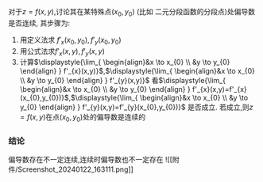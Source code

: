 

对于$z=f(x,y)$,讨论其在某特殊点$(x_{0},y_{0})$ (比如  二元分段函数的分段点)处偏导数是否连续, 其步骤为:
1. 用定义法求 $f'_{x}(x_{0},y_{0}),f'_{y}(x_{0},y_{0})$
2. 用公式法求$f'_{x}(x,y),f'_{y}(x,y)$
3. 计算$\displaystyle{\lim_{ \begin{align}&x \to x_{0} \\ &y \to y_{0} \end{align} } f'_{x}(x,y)}$,$\displaystyle{\lim_{ \begin{align}&x \to x_{0} \\ &y \to y_{0} \end{align} } f'_{y}(x,y)}$
看$\displaystyle{\lim_{ \begin{align}&x \to x_{0} \\ &y \to y_{0} \end{align} } f'_{x}(x,y)=f'_{x}(x_{0},y_{0})}$,$\displaystyle{\lim_{ \begin{align}&x \to x_{0} \\ &y \to y_{0} \end{align} } f'_{y}(x,y)=f'_{y}(x_{0},y_{0})}$ 是否成立.
若成立,则$z=f(x,y)$在点$(x_{0},y_{0})$处的偏导数是连续的

### 结论
偏导数存在不一定连续,连续时偏导数也不一定存在
![[附件/Screenshot_20240122_163111.png]]

